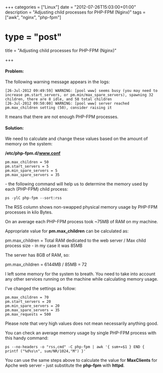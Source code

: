+++
categories = ["Linux"]
date = "2012-07-26T15:03:00+01:00"
description = "Adjusting child processes for PHP-FPM (Nginx)"
tags = ["awk", "nginx", "php-fpm"]
# type = "post"
title = "Adjusting child processes for PHP-FPM (Nginx)"

+++

#### Problem:

The following warning message appears in the logs:

```
[26-Jul-2012 09:49:59] WARNING: [pool www] seems busy (you may need to increase pm.start_servers, or pm.min/max_spare_servers), spawning 32 children, there are 8 idle, and 58 total children
[26-Jul-2012 09:50:00] WARNING: [pool www] server reached pm.max_children setting (50), consider raising it
```

It means that there are not enough PHP-FPM processes.

#### Solution:

We need to calculate and change these values based on the amount of memory on the system:

**/etc/php-fpm.d/www.conf**

```
pm.max_children = 50
pm.start_servers = 5
pm.min_spare_servers = 5
pm.max_spare_servers = 35
```

\- the following command will help us to determine the memory used by each (PHP-FPM) child process:

    ps -ylC php-fpm --sort:rss

The RSS column shows non-swapped physical memory usage by PHP-FPM processes in kilo Bytes.

On an average each PHP-FPM process took ~75MB of RAM on my machine.

Appropriate value for **pm.max_children** can be calculated as:

pm.max_children = Total RAM dedicated to the web server / Max child process size - in my case it was 85MB

The server has 8GB of RAM, so:

pm.max_children = 6144MB / 85MB = 72

I left some memory for the system to breath. You need to take into account any other services running on the machine while calculating memory usage.

I've changed the settings as follow:

```
pm.max_children = 70
pm.start_servers = 20
pm.min_spare_servers = 20
pm.max_spare_servers = 35
pm.max_requests = 500
```

Please note that very high values does not mean necessarily anything good.

You can check an average memory usage by single PHP-FPM process with this handy command:

    ps --no-headers -o "rss,cmd" -C php-fpm | awk '{ sum+=$1 } END { printf ("%d%s\n", sum/NR/1024,"M") }'

You can use the same steps above to calculate the value for **MaxClients** for Apche web server - just substitute the **php-fpm** with **httpd**.
